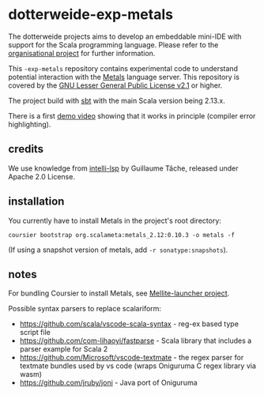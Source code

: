 # dotterweide-exp-metals

The dotterweide projects aims to develop an embeddable mini-IDE with support for the Scala programming language.
Please refer to the [organisational project](https://github.com/dotterweide/dotterweide-org) for further information.

This `-exp-metals` repository contains experimental code to understand potential interaction with
the [Metals](https://scalameta.org/metals/) language server.
This repository is covered by the
[GNU Lesser General Public License v2.1](https://www.gnu.org/licenses/lgpl-2.1.txt) or higher.

The project build with [sbt](http://www.scala-sbt.org/) with the main Scala version being 2.13.x.

There is a first [demo video](https://peertube.social/videos/watch/3b142190-26b1-47f6-8950-0e0700e19883) showing that it works in principle (compiler error highlighting).

## credits

We use knowledge from [intelli-lsp](https://github.com/gtache/intellij-lsp) by Guillaume Tâche,
released under Apache 2.0 License.

## installation

You currently have to install Metals in the project's root directory:

    coursier bootstrap org.scalameta:metals_2.12:0.10.3 -o metals -f

(If using a snapshot version of metals, add `-r sonatype:snapshots`).

## notes

For bundling Coursier to install Metals, see [Mellite-launcher project](https://github.com/Sciss/Mellite-launcher).

Possible syntax parsers to replace scalariform:

- https://github.com/scala/vscode-scala-syntax - reg-ex based type script file
- https://github.com/com-lihaoyi/fastparse - Scala library that includes a parser example for Scala 2
- https://github.com/Microsoft/vscode-textmate - the regex parser for textmate bundles used by vs code (wraps Oniguruma C regex library via wasm)
- https://github.com/jruby/joni - Java port of Oniguruma
